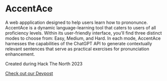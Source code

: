 # AccentAce
A web appplication designed to help users learn how to prononunce.
AccentAce is a dynamic language-learning tool that caters to users of all proficiency levels. 
Within its user-friendly interface, you'll find three distinct modes to choose from: Easy, Medium, and Hard. 
In each mode, AccentAce harnesses the capabilities of the ChatGPT API to generate contextually relevant sentences that serve as practical exercises for pronunciation enhancement.

Created during Hack The North 2023

[Check out our Devpost]([url](https://devpost.com/software/pronunciationgo)https://devpost.com/software/pronunciationgo)
